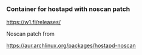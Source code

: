 ### Container for hostapd with noscan patch

https://w1.fi/releases/

Noscan patch from

https://aur.archlinux.org/packages/hostapd-noscan
